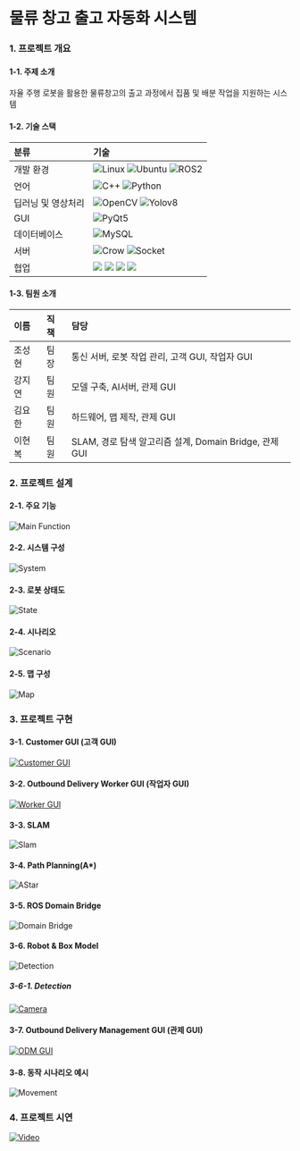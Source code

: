 # 물류 창고 출고 자동화 시스템

### 1. 프로젝트 개요

#### 1-1. 주제 소개
자율 주행 로봇을 활용한 물류창고의 출고 과정에서 집품 및 배분 작업을 지원하는 시스템

#### 1-2. 기술 스택
|분류|기술|
|:---|:---|
|개발 환경|<img alt="Linux" src="https://img.shields.io/badge/Linux-FCC624?style=for-the-badge&logo=Linux&logoColor=white"/> <img alt="Ubuntu" src="https://img.shields.io/badge/Ubuntu-E95420?style=for-the-badge&logo=Ubuntu&logoColor=white"/> <img alt="ROS2" src="https://img.shields.io/badge/ROS2-22314E?style=for-the-badge&logo=ROS&logoColor=white"/>|
|언어|<img alt="C++" src="https://img.shields.io/badge/C++-D26383?style=for-the-badge&logo=cplusplus&logoColor=white"/> <img alt="Python" src="https://img.shields.io/badge/python-3670A0?style=for-the-badge&logo=python&logoColor=ffdd54" />|
|딥러닝 및 영상처리|<img alt="OpenCV" src="https://img.shields.io/badge/opencv-5C3EE8?style=for-the-badge&logo=opencv&logoColor=white"> <img alt="Yolov8" src="https://img.shields.io/badge/Yolov8-8A2BE2?style=for-the-badge">|
|GUI|<img alt="PyQt5" src="https://img.shields.io/badge/PyQt-41CD52?style=for-the-badge&logo=Qt&logoColor=white"/>|
|데이터베이스|<img alt="MySQL" src="https://img.shields.io/badge/MySQL-4479A1?style=for-the-badge&logo=MySQL&logoColor=white"/>|
|서버|<img alt="Crow" src="https://img.shields.io/badge/Crow-24404F?style=for-the-badge&logo=Crow&logoColor=white"/> <img alt="Socket" src="https://img.shields.io/badge/socket-blue?style=for-the-badge&logo=socket&logoColor=white"/>|
|협업|<img src="https://img.shields.io/badge/Jira-0052CC?style=for-the-badge&logo=Jira&logoColor=white"/> <img src="https://img.shields.io/badge/confluence-%23172BF4.svg?style=for-the-badge&logo=confluence&logoColor=white"/> <img src="https://img.shields.io/badge/Slack-4A154B?style=for-the-badge&logo=Slack&logoColor=white"/> <img src="https://img.shields.io/badge/github-181717?style=for-the-badge&logo=github&logoColor=white"/>|

#### 1-3. 팀원 소개
|이름|직책|담당|
|:---|:---|:---|
|조성현|팀장|통신 서버, 로봇 작업 관리, 고객 GUI, 작업자 GUI|
|강지연|팀원|모델 구축, AI서버, 관제 GUI|
|김요한|팀원|하드웨어, 맵 제작, 관제 GUI|
|이현복|팀원|SLAM, 경로 탐색 알고리즘 설계, Domain Bridge, 관제 GUI|

### 2. 프로젝트 설계

#### 2-1. 주요 기능
![Main Function](https://github.com/user-attachments/assets/e43d0160-6ed8-4fd2-b38a-1516a993b127)

#### 2-2. 시스템 구성
![System](https://github.com/user-attachments/assets/d2752056-4b50-499a-9d1c-7f521107dd8c)

#### 2-3. 로봇 상태도
![State](https://github.com/user-attachments/assets/93ea4af7-e49c-48cb-9e51-911f440cdc19)

#### 2-4. 시나리오
![Scenario](https://github.com/user-attachments/assets/ed460258-0664-4e46-8f7f-e30f44fe4cb3)

#### 2-5. 맵 구성
![Map](https://github.com/user-attachments/assets/b9aeeaaf-e9d5-4072-9365-55e07e4e6ecb)

### 3. 프로젝트 구현

#### 3-1. Customer GUI (고객 GUI)
[![Customer GUI](https://github.com/user-attachments/assets/30b8a890-67cb-4fc9-a86b-bf05259bed20)](https://youtube.com/shorts/9fw4idn_-Tk)

#### 3-2. Outbound Delivery Worker GUI (작업자 GUI)
[![Worker GUI](https://github.com/user-attachments/assets/e4d9f1f3-2f96-433b-a919-a25abbc0af27)](https://youtube.com/shorts/qxyMQt97Qd8)

#### 3-3. SLAM
![Slam](https://github.com/user-attachments/assets/58ca4252-34d6-4b2a-8d2b-6a2246fca718)

#### 3-4. Path Planning(A*)
![AStar](https://github.com/user-attachments/assets/0f2be15f-e3cf-4766-9a2e-f88a2d03861f)

#### 3-5. ROS Domain Bridge
![Domain Bridge](https://github.com/user-attachments/assets/19c66b60-53ac-4bd8-b331-01bf95405efa)

#### 3-6. Robot & Box Model
![Detection](https://github.com/user-attachments/assets/63f23e76-42bb-4bbc-afdb-2a27ee90a1c0)

##### 3-6-1. Detection
[![Camera](https://github.com/user-attachments/assets/db3dbbda-f09d-4950-8051-a091096d1af3)](https://youtube.com/shorts/RrZ8wz116vg)

#### 3-7. Outbound Delivery Management GUI (관제 GUI)
[![ODM GUI](https://github.com/user-attachments/assets/83defa56-85db-48b3-a12a-693bc0dce509)](https://youtu.be/g-ZS3oF_-eY)

#### 3-8. 동작 시나리오 예시
![Movement](https://github.com/user-attachments/assets/a305dd58-9844-438c-8d9a-7b023b2cf77b)

### 4. 프로젝트 시연
[![Video](https://github.com/user-attachments/assets/c47519ab-30b5-42fa-8d59-e38724e7e5f5)](https://youtu.be/1v3poAZRnrM)
